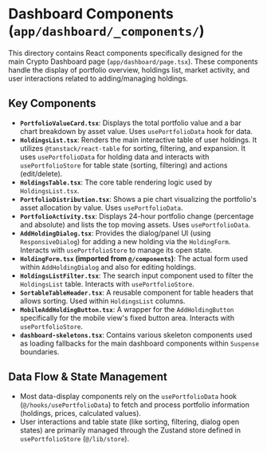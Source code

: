 # Dashboard Components (`app/dashboard/_components/`)

This directory contains React components specifically designed for the main Crypto Dashboard page (`app/dashboard/page.tsx`). These components handle the display of portfolio overview, holdings list, market activity, and user interactions related to adding/managing holdings.

## Key Components

*   **`PortfolioValueCard.tsx`**: Displays the total portfolio value and a bar chart breakdown by asset value. Uses `usePortfolioData` hook for data.
*   **`HoldingsList.tsx`**: Renders the main interactive table of user holdings. It utilizes `@tanstack/react-table` for sorting, filtering, and expansion. It uses `usePortfolioData` for holding data and interacts with `usePortfolioStore` for table state (sorting, filtering) and actions (edit/delete).
*   **`HoldingsTable.tsx`**: The core table rendering logic used by `HoldingsList.tsx`.
*   **`PortfolioDistribution.tsx`**: Shows a pie chart visualizing the portfolio's asset allocation by value. Uses `usePortfolioData`.
*   **`PortfolioActivity.tsx`**: Displays 24-hour portfolio change (percentage and absolute) and lists the top moving assets. Uses `usePortfolioData`.
*   **`AddHoldingDialog.tsx`**: Provides the dialog/panel UI (using `ResponsiveDialog`) for adding a new holding via the `HoldingForm`. Interacts with `usePortfolioStore` to manage its open state.
*   **`HoldingForm.tsx` (imported from `@/components`)**: The actual form used within `AddHoldingDialog` and also for editing holdings.
*   **`HoldingsListFilter.tsx`**: The search input component used to filter the `HoldingsList` table. Interacts with `usePortfolioStore`.
*   **`SortableTableHeader.tsx`**: A reusable component for table headers that allows sorting. Used within `HoldingsList` columns.
*   **`MobileAddHoldingButton.tsx`**: A wrapper for the `AddHoldingButton` specifically for the mobile view's fixed button area. Interacts with `usePortfolioStore`.
*   **`dashboard-skeletons.tsx`**: Contains various skeleton components used as loading fallbacks for the main dashboard components within `Suspense` boundaries.

## Data Flow & State Management

- Most data-display components rely on the `usePortfolioData` hook (`@/hooks/usePortfolioData`) to fetch and process portfolio information (holdings, prices, calculated values).
- User interactions and table state (like sorting, filtering, dialog open states) are primarily managed through the Zustand store defined in `usePortfolioStore` (`@/lib/store`). 
